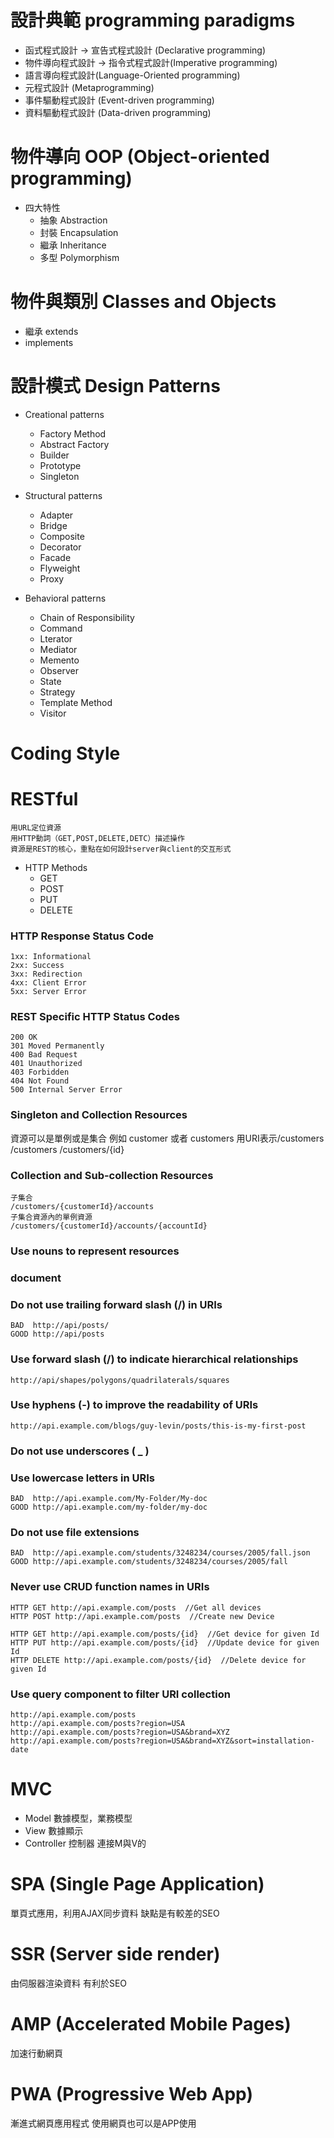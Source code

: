 # 設計典範 programming paradigms
* 函式程式設計 -> 宣告式程式設計 (Declarative programming)
* 物件導向程式設計 -> 指令式程式設計(Imperative programming)
* 語言導向程式設計(Language-Oriented programming)
* 元程式設計 (Metaprogramming)
* 事件驅動程式設計 (Event-driven programming)
* 資料驅動程式設計 (Data-driven programming)

# 物件導向 OOP (Object-oriented programming)
* 四大特性
  * 抽象 Abstraction
  * 封裝 Encapsulation
  * 繼承 Inheritance
  * 多型 Polymorphism

# 物件與類別 Classes and Objects
* 繼承 extends
* implements

# 設計模式 Design Patterns

* Creational patterns
  * Factory Method
  * Abstract Factory
  * Builder
  * Prototype
  * Singleton

* Structural patterns
  * Adapter
  * Bridge
  * Composite
  * Decorator
  * Facade
  * Flyweight
  * Proxy

* Behavioral patterns
  * Chain of Responsibility
  * Command
  * Lterator
  * Mediator
  * Memento
  * Observer
  * State
  * Strategy
  * Template Method
  * Visitor

# Coding Style

# RESTful

```
用URL定位資源
用HTTP動詞（GET,POST,DELETE,DETC）描述操作
資源是REST的核心，重點在如何設計server與client的交互形式
```

* HTTP Methods
  * GET
  * POST
  * PUT
  * DELETE

### HTTP Response Status Code
```
1xx: Informational
2xx: Success
3xx: Redirection
4xx: Client Error
5xx: Server Error
```

### REST Specific HTTP Status Codes
```
200 OK
301 Moved Permanently
400 Bad Request
401 Unauthorized
403 Forbidden
404 Not Found
500 Internal Server Error
```

### Singleton and Collection Resources
資源可以是單例或是集合
例如 customer 或者 customers 
用URI表示/customers
/customers
/customers/{id}

### Collection and Sub-collection Resources
```
子集合
/customers/{customerId}/accounts
子集合資源內的單例資源
/customers/{customerId}/accounts/{accountId}
```

### Use nouns to represent resources
### document

### Do not use trailing forward slash (/) in URIs
```
BAD  http://api/posts/
GOOD http://api/posts
```
### Use forward slash (/) to indicate hierarchical relationships
```
http://api/shapes/polygons/quadrilaterals/squares
```

### Use hyphens (-) to improve the readability of URIs
```
http://api.example.com/blogs/guy-levin/posts/this-is-my-first-post
```

### Do not use underscores ( _ )
### Use lowercase letters in URIs
```
BAD  http://api.example.com/My-Folder/My-doc
GOOD http://api.example.com/my-folder/my-doc
```
### Do not use file extensions
```
BAD  http://api.example.com/students/3248234/courses/2005/fall.json
GOOD http://api.example.com/students/3248234/courses/2005/fall
```

### Never use CRUD function names in URIs
```
HTTP GET http://api.example.com/posts  //Get all devices
HTTP POST http://api.example.com/posts  //Create new Device

HTTP GET http://api.example.com/posts/{id}  //Get device for given Id
HTTP PUT http://api.example.com/posts/{id}  //Update device for given Id
HTTP DELETE http://api.example.com/posts/{id}  //Delete device for given Id
```

### Use query component to filter URI collection
```
http://api.example.com/posts
http://api.example.com/posts?region=USA
http://api.example.com/posts?region=USA&brand=XYZ
http://api.example.com/posts?region=USA&brand=XYZ&sort=installation-date
```

# MVC
- Model 數據模型，業務模型
- View 數據顯示
- Controller 控制器 連接M與V的

# SPA (Single Page Application)
單頁式應用，利用AJAX同步資料
缺點是有較差的SEO

# SSR (Server side render)
由伺服器渲染資料
有利於SEO

# AMP (Accelerated Mobile Pages)
加速行動網頁

# PWA (Progressive Web App)
漸進式網頁應用程式
使用網頁也可以是APP使用
